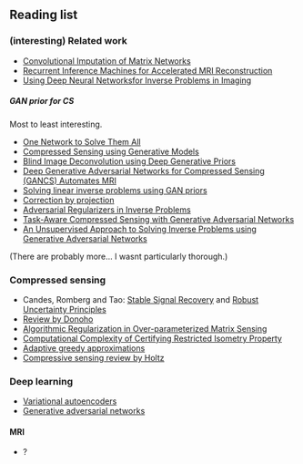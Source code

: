 ## Reading list



### (interesting) Related work

* [Convolutional Imputation of Matrix Networks](https://arxiv.org/abs/1606.00925)
* [Recurrent Inference Machines for Accelerated MRI Reconstruction](https://openreview.net/forum?id=rJD6Xgnoz)
* [Using Deep Neural Networksfor Inverse Problems in Imaging](decsai.ugr.es/vip/files/journals/08253590.pdf)

##### GAN prior for CS

Most to least interesting.

* [One Network to Solve Them All](http://openaccess.thecvf.com/content_ICCV_2017/papers/Chang_One_Network_to_ICCV_2017_paper.pdf)
* [Compressed Sensing using Generative Models](https://arxiv.org/abs/1703.03208)
* [Blind Image Deconvolution using Deep Generative
Priors](https://arxiv.org/pdf/1802.04073.pdf)
* [Deep Generative Adversarial Networks for
Compressed Sensing (GANCS) Automates MRI](https://arxiv.org/abs/1706.00051)
* [Solving linear inverse problems using GAN priors](https://arxiv.org/abs/1802.08406)
* [Correction by projection](https://arxiv.org/abs/1803.04477)
* [Adversarial Regularizers in Inverse Problems](https://arxiv.org/abs/1805.11572)
* [Task-Aware Compressed Sensing with Generative Adversarial Networks](https://arxiv.org/abs/1802.01284)
* [An Unsupervised Approach to Solving Inverse Problems using Generative Adversarial Networks](https://arxiv.org/abs/1805.07281)

(There are probably more... I wasnt particularly thorough.)

### Compressed sensing

* Candes, Romberg and Tao: [Stable Signal Recovery](http://statweb.stanford.edu/~candes/papers/StableRecovery.pdf) and [Robust Uncertainty Principles](http://statweb.stanford.edu/~candes/papers/ExactRecovery.pdf)
* [Review by Donoho](https://statweb.stanford.edu/~donoho/Reports/2004/CompressedSensing091604.pdf)
* [Algorithmic Regularization in Over-parameterized Matrix Sensing](https://arxiv.org/abs/1712.09203)
* [Computational Complexity of Certifying
Restricted Isometry Property](http://drops.dagstuhl.de/opus/volltexte/2014/4709/pdf/26.pdf)
* [Adaptive greedy approximations](http://www.geoffdavis.net/papers/adaptive_approximations.pdf)
* [Compressive sensing review by Holtz](https://arxiv.org/abs/0812.3137)

### Deep learning

* [Variational autoencoders](https://arxiv.org/abs/1312.6114)
* [Generative adversarial networks](https://arxiv.org/abs/1406.2661)

#### MRI

* ?
